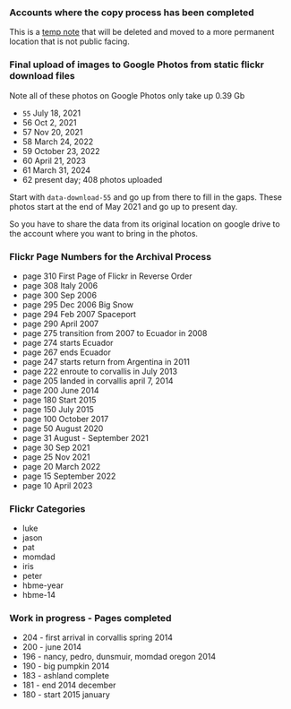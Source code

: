 

### Accounts where the copy process has been completed

This is a [temp note](https://github.com/stormasm/ptme/blob/main/misc/flickr-private.md) that will be deleted and moved to a more permanent location that is not public facing.

### Final upload of images to Google Photos from static flickr download files

Note all of these photos on Google Photos only take up 0.39 Gb

- `55` July 18, 2021
- 56 Oct 2, 2021
- 57 Nov 20, 2021
- 58 March 24, 2022
- 59 October 23, 2022
- 60 April 21, 2023
- 61 March 31, 2024
- 62 present day; 408 photos uploaded

Start with `data-download-55` and go up from there to fill in the gaps.
These photos start at the end of May 2021 and go up to present day.

So you have to share the data from its original location
on google drive to the account
where you want to bring in the photos.

### Flickr Page Numbers for the Archival Process

- page 310 First Page of Flickr in Reverse Order
- page 308 Italy 2006
- page 300 Sep 2006
- page 295 Dec 2006 Big Snow
- page 294 Feb 2007 Spaceport
- page 290 April 2007
- page 275 transition from 2007 to Ecuador in 2008
- page 274 starts Ecuador
- page 267 ends Ecuador
- page 247 starts return from Argentina in 2011
- page 222 enroute to corvallis in July 2013
- page 205 landed in corvallis april 7, 2014
- page 200 June 2014
- page 180 Start 2015
- page 150 July 2015
- page 100 October 2017
- page 50 August 2020
- page 31 August - September 2021
- page 30 Sep 2021
- page 25 Nov 2021
- page 20 March 2022
- page 15 September 2022
- page 10 April 2023


### Flickr Categories

- luke
- jason
- pat
- momdad
- iris
- peter
- hbme-year
- hbme-14

### Work in progress - Pages completed

- 204 - first arrival in corvallis spring 2014
- 200 - june 2014
- 196 - nancy, pedro, dunsmuir, momdad oregon 2014
- 190 - big pumpkin 2014
- 183 - ashland complete
- 181 - end 2014 december
- 180 - start 2015 january
